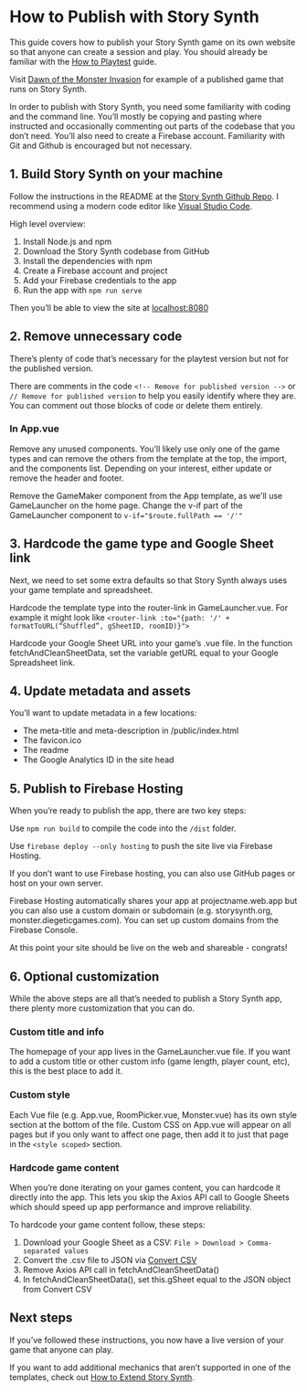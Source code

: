 # How to Publish with Story Synth

This guide covers how to publish your Story Synth game on its own website so that anyone can create a session and play. You should already be familiar with the [How to Playtest](https://docs.google.com/document/d/1A676dhZP_4KPPhHGZ3L4ngVvo5pr3c7LQIcUD9Wgi6Y/edit?usp=sharing) guide.

Visit [Dawn of the Monster Invasion](http://monster.diegeticgames.com/) for example of a published game that runs on Story Synth.

In order to publish with Story Synth, you need some familiarity with coding and the command line. You’ll mostly be copying and pasting where instructed and occasionally commenting out parts of the codebase that you don’t need. You’ll also need to create a Firebase account. Familiarity with Git and Github is encouraged but not necessary.

## 1. Build Story Synth on your machine

Follow the instructions in the README at the [Story Synth Github Repo](https://github.com/randylubin/Story-Synth). I recommend using a modern code editor like [Visual Studio Code](https://code.visualstudio.com/).

High level overview:

1. Install Node.js and npm
2. Download the Story Synth codebase from GitHub
3. Install the dependencies with npm
4. Create a Firebase account and project
5. Add your Firebase credentials to the app
6. Run the app with `npm run serve`

Then you’ll be able to view the site at [localhost:8080](http://localhost:8080/)

## 2. Remove unnecessary code

There’s plenty of code that’s necessary for the playtest version but not for the published version.

There are comments in the code `<!-- Remove for published version -->` or `// Remove for published version` to help you easily identify where they are. You can comment out those blocks of code or delete them entirely.

### In App.vue

Remove any unused components. You’ll likely use only one of the game types and can remove the others from the template at the top, the import, and the components list. Depending on your interest, either update or remove the header and footer.

Remove the GameMaker component from the App template, as we'll use GameLauncher on the home page. Change the v-if part of the GameLauncher component to `v-if="$route.fullPath == '/'"`

## 3. Hardcode the game type and Google Sheet link

Next, we need to set some extra defaults so that Story Synth always uses your game template and spreadsheet.

Hardcode the template type into the router-link in GameLauncher.vue. For example it might look like `<router-link :to="{path: '/' + formatToURL(“Shuffled”, gSheetID, roomID)}">`

Hardcode your Google Sheet URL into your game’s .vue file. In the function fetchAndCleanSheetData, set the variable getURL equal to your Google Spreadsheet link.

## 4. Update metadata and assets

You’ll want to update metadata in a few locations:

* The meta-title and meta-description in /public/index.html
* The favicon.ico
* The readme
* The Google Analytics ID in the site head

## 5. Publish to Firebase Hosting

When you’re ready to publish the app, there are two key steps:

Use `npm run build` to compile the code into the `/dist` folder.

Use `firebase deploy --only hosting` to push the site live via Firebase Hosting.

If you don’t want to use Firebase hosting, you can also use GitHub pages or host on your own server.

Firebase Hosting automatically shares your app at projectname.web.app but you can also use a custom domain or subdomain (e.g. storysynth.org, monster.diegeticgames.com). You can set up custom domains from the Firebase Console.

At this point your site should be live on the web and shareable - congrats!

## 6. Optional customization

While the above steps are all that’s needed to publish a Story Synth app, there plenty more customization that you can do.

### Custom title and info

The homepage of your app lives in the GameLauncher.vue file. If you want to add a custom title or other custom info (game length, player count, etc), this is the best place to add it.

### Custom style

Each Vue file (e.g. App.vue, RoomPicker.vue, Monster.vue) has its own style section at the bottom of the file. Custom CSS on App.vue will appear on all pages but if you only want to affect one page, then add it to just that page in the `<style scoped>` section.

### Hardcode game content

When you’re done iterating on your games content, you can hardcode it directly into the app. This lets you skip the Axios API call to Google Sheets which should speed up app performance and improve reliability.

To hardcode your game content follow, these steps:

1. Download your Google Sheet as a CSV: `File > Download > Comma-separated values`
2. Convert the .csv file to JSON via [Convert CSV](https://www.convertcsv.com/csv-to-json.htm)
3. Remove Axios API call in fetchAndCleanSheetData()
4. In fetchAndCleanSheetData(), set this.gSheet equal to the JSON object from Convert CSV

## Next steps

If you’ve followed these instructions, you now have a live version of your game that anyone can play.

If you want to add additional mechanics that aren’t supported in one of the templates, check out [How to Extend Story Synth](/guide/extend.html).
